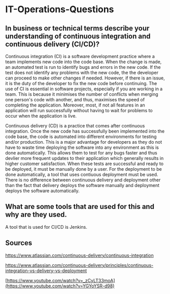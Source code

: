 # IT-Operations-Questions


## In business or technical terms describe your understanding of continuous integration and continuous delivery (CI/CD)?

Continuous integration (CI) is a software development practice where a team implements new code into the code base. When the change is made, an automated test is run to identify bugs and errors in the new code. If the test does not identify any problems with the new code, the the developer can proceed to make other changes if needed. However, if there is an issue, it is the duty of the developer to fix the new code before continuing. The use of CI is essential in software projects, especially if you are working in a team. This is because it minimises the number of conflicts when merging one person's code with another, and thus, maximises the speed of completing the application. Moreover, most, if not all features in an application will run successfully without having to wait for problems to occur when the application is live. 

Continuous delivery (CD) is a practice that comes after continuous integration. Once the new code has successfully been implemented into the code base, the code is automated into different environments for testing and/or production. This is a major advantage for developers as they do not have to waste time deploying the software into any environment as this is done automatically. This allows them to test for any bugs faster and thus devlier more frequent updates to their application which generally results in higher customer satisfaction. When these tests are successful and ready to be deployed, it must be manually done by a user. For the deployment to be done automatically, a tool that uses contiuous deployment must be used. There is no difference between continuous delivery and deployment other than the fact that delivery deploys the software manually and deployment deploys the software automatically.

## What are some tools that are used for this and why are they used.

A tool that is used for CI/CD is Jenkins. 

## Sources

https://www.atlassian.com/continuous-delivery/continuous-integration

https://www.atlassian.com/continuous-delivery/principles/continuous-integration-vs-delivery-vs-deployment

[https://www.youtube.com/watch?v=_zCyLT33moA](https://www.youtube.com/watch?v=YGYoYSR-d98)
